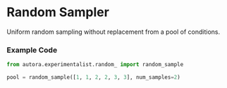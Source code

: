 # Random Sampler

Uniform random sampling without replacement from a pool of conditions.

### Example Code

```python
from autora.experimentalist.random_ import random_sample

pool = random_sample([1, 1, 2, 2, 3, 3], num_samples=2)
```

